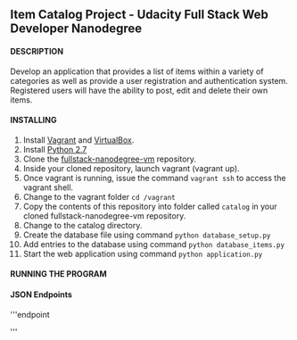 ## Item Catalog Project - Udacity Full Stack Web Developer Nanodegree

#### DESCRIPTION
Develop an application that provides a list of items within a variety of categories as well as provide a user registration and authentication system. Registered users will have the ability to post, edit and delete their own items.

#### INSTALLING

  1. Install [Vagrant](https://www.vagrantup.com/) and [VirtualBox](https://www.virtualbox.org/).
  2. Install [Python 2.7](https://www.python.org/downloads/release/python-2716/)
  3. Clone the [fullstack-nanodegree-vm](https://github.com/udacity/fullstack-nanodegree-vm) repository.
  4. Inside your cloned repository, launch vagrant (vagrant up).
  5. Once vagrant is running, issue the command `vagrant ssh` to access the vagrant shell.
  6. Change to the vagrant folder `cd /vagrant`
  7. Copy the contents of this repository into folder called `catalog` in your cloned fullstack-nanodegree-vm repository.
  8. Change to the catalog directory.
  9. Create the database file using command `python database_setup.py`
  10. Add entries to the database using command `python database_items.py`
  11. Start the web application using command `python application.py`

#### RUNNING THE PROGRAM


#### JSON Endpoints
'''endpoint

'''
